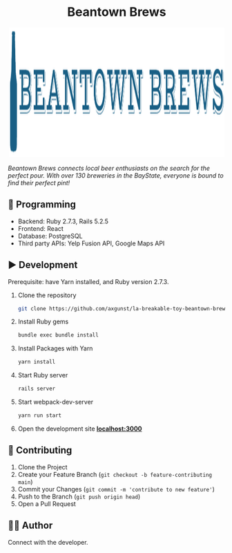 <h1 align="center">Beantown Brews</h1>

<p align="center">
  <img src="/app/assets/images/beantown-brews.png" alt="Beantown brews logo" width="500px" height="300px"/>

<i>Beantown Brews connects local beer enthusiasts on the search for the perfect pour. With over 130 breweries in the BayState, everyone is bound to find their perfect pint!</i>
<br>

</p>

## 🚀 Programming

- Backend: Ruby 2.7.3, Rails 5.2.5
- Frontend: React
- Database: PostgreSQL
- Third party APIs: Yelp Fusion API, Google Maps API

## ▶️ Development
Prerequisite: have Yarn installed, and Ruby version 2.7.3.

1. Clone the repository
    ```sh
    git clone https://github.com/axgunst/la-breakable-toy-beantown-brews.git
    ```
    
2. Install Ruby gems
    ```sh
    bundle exec bundle install
    ```
    
3. Install Packages with Yarn
    ```sh
    yarn install
    ```
    
4. Start Ruby server
    ```sh
    rails server
    ```
    
5. Start webpack-dev-server
    ```sh
    yarn run start
    ```
    
6. Open the development site **[localhost:3000](http://localhost:3000)**
    
## 🤝 Contributing

1. Clone the Project
2. Create your Feature Branch (`git checkout -b feature-contributing main`)
3. Commit your Changes (`git commit -m 'contribute to new feature'`)
4. Push to the Branch (`git push origin head`)
5. Open a Pull Request

## 👨‍💻 Author

Connect with the developer.


[linkedin]: https://www.linkedin.com/in/anna-gunst/
[email]: mailto:axgunst@gmail.com
[github]: https://github.com/axgunst